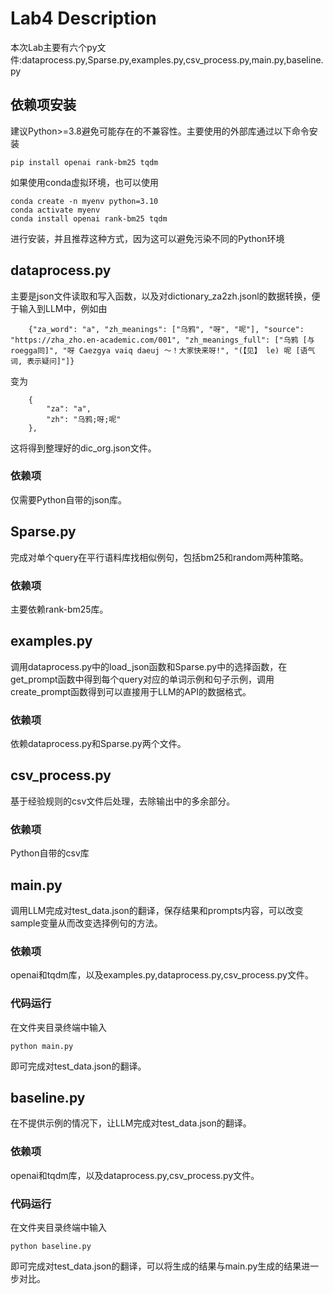 # Lab4 Description
本次Lab主要有六个py文件:dataprocess.py,Sparse.py,examples.py,csv_process.py,main.py,baseline.py
## 依赖项安装
建议Python>=3.8避免可能存在的不兼容性。主要使用的外部库通过以下命令安装
```
pip install openai rank-bm25 tqdm

```
如果使用conda虚拟环境，也可以使用
```
conda create -n myenv python=3.10
conda activate myenv
conda install openai rank-bm25 tqdm
```
进行安装，并且推荐这种方式，因为这可以避免污染不同的Python环境
## dataprocess.py
主要是json文件读取和写入函数，以及对dictionary_za2zh.jsonl的数据转换，便于输入到LLM中，例如由
```
    {"za_word": "a", "zh_meanings": ["乌鸦", "呀", "呢"], "source": "https://zha_zho.en-academic.com/001", "zh_meanings_full": ["乌鸦 [与roegga同]", "呀 Caezgya vaiq daeuj ～！大家快来呀!", "(【见】 le) 呢 [语气词, 表示疑问]"]}
```
变为
```
    {
        "za": "a",
        "zh": "乌鸦;呀;呢"
    },
```
这将得到整理好的dic_org.json文件。
### 依赖项
仅需要Python自带的json库。

## Sparse.py
完成对单个query在平行语料库找相似例句，包括bm25和random两种策略。
### 依赖项
主要依赖rank-bm25库。

## examples.py
调用dataprocess.py中的load_json函数和Sparse.py中的选择函数，在get_prompt函数中得到每个query对应的单词示例和句子示例，调用create_prompt函数得到可以直接用于LLM的API的数据格式。
### 依赖项
依赖dataprocess.py和Sparse.py两个文件。

## csv_process.py
基于经验规则的csv文件后处理，去除输出中的多余部分。
### 依赖项
Python自带的csv库

## main.py
调用LLM完成对test_data.json的翻译，保存结果和prompts内容，可以改变sample变量从而改变选择例句的方法。
### 依赖项
openai和tqdm库，以及examples.py,dataprocess.py,csv_process.py文件。
### 代码运行
在文件夹目录终端中输入
```
python main.py
```
即可完成对test_data.json的翻译。

## baseline.py
在不提供示例的情况下，让LLM完成对test_data.json的翻译。
### 依赖项
openai和tqdm库，以及dataprocess.py,csv_process.py文件。
### 代码运行
在文件夹目录终端中输入
```
python baseline.py
```
即可完成对test_data.json的翻译，可以将生成的结果与main.py生成的结果进一步对比。
